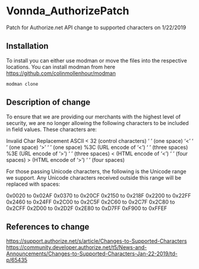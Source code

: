 # Vonnda_AuthorizePatch
Patch for Authorize.net API change to supported characters on 1/22/2019

## Installation
To install you can either use modman or move the files into the respective locations. You can install modman from here https://github.com/colinmollenhour/modman

    modman clone 

## Description of change
To ensure that we are providing our merchants with the highest level of security, we are no longer allowing the following characters to be included in field values. These characters are: 
 
Invalid Char	Replacement
ASCII < 32 (control characters)	‘ ’ (one space)
‘<’	‘ ’ (one space)
‘>’	‘ ’ (one space)
%3C (URL encode of ‘<’)	‘   ’ (three spaces)
%3E (URL encode of ‘>’)	‘   ’ (three spaces)
&lt;  (HTML encode of ‘<’)	‘    ’ (four spaces)
&gt; (HTML encode of ‘>’)	‘    ’ (four spaces)
 
For those passing Unicode characters, the following is the Unicode range we support. Any Unicode characters received outside this range will be replaced with spaces:
 
0x0020 to 0x02AF
0x0370 to 0x20CF
0x2150 to 0x218F
0x2200 to 0x22FF
0x2460 to 0x24FF
0x2C00 to 0x2C5F
0x2C60 to 0x2C7F
0x2C80 to 0x2CFF
0x2D00 to 0x2D2F
0x2E80 to 0xD7FF
0xF900 to 0xFFEF

## References to change
https://support.authorize.net/s/article/Changes-to-Supported-Characters
https://community.developer.authorize.net/t5/News-and-Announcements/Changes-to-Supported-Characters-Jan-22-2019/td-p/65435
